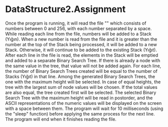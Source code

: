 # DataStructure2.Assignment
Once the program is running, it will read the file "" 
which consists of numbers between 0 and 256, with each number separated by a space.
While reading each line from the file, numbers will be added to a Stack (Yığın).
When a new number is read from the file
and it is greater than the number at the top of the Stack being processed,
it will be added to a new Stack.
Otherwise, it will continue to be added to the existing Stack (Yığıt).
After each line in the file is read,
the elements in the Stack will be emptied and added to a separate Binary Search Tree.
If there is already a node with the same value in the tree, that value will not be added again.
For each line, the number of Binary Search Trees
created will be equal to the number of Stacks (Yığıt) in that line.
Among the generated Binary 	Search Trees, the one with the maximum height will be selected.
In case of equal heights, the tree with the largest sum of node values will be chosen.
If the total values are also equal, the tree created first will be selected.
The selected Binary Search Tree with the maximum height will be read in postorder, and the ASCII
representations of the numeric values will be displayed
on the screen with a space between them.
The program will wait for 10 milliseconds (using the "sleep" function) before applying the same process for the next line.
The program will end when it finishes reading the file.
